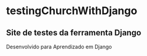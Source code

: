 # testingChurchWithDjango
## Site de testes da ferramenta Django
Desenvolvido para Aprendizado em Django


